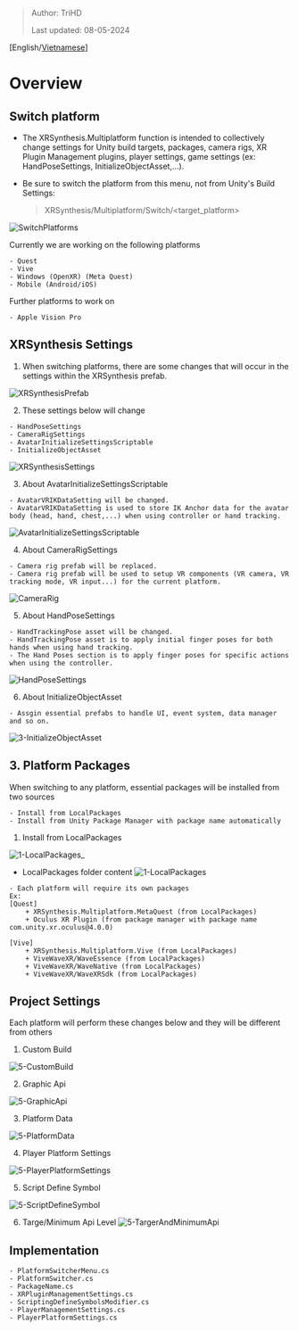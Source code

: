 > Author: TriHD
> 
> Last updated: 08-05-2024
> 
[English/[Vietnamese](../PlatformSwitcher.md)]
# Overview

## Switch platform
 
- The XRSynthesis.Multiplatform function is intended to collectively change settings for Unity build targets, packages, camera rigs, XR Plugin Management plugins, player settings, game settings (ex: HandPoseSettings, InitializeObjectAsset,...).
- Be sure to switch the platform from this menu, not from Unity's Build Settings:

  > XRSynthesis/Multiplatform/Switch/<target_platform>

![SwitchPlatforms](../../Images/PlatformSwitcher/0-SwitchPlatforms.png)

Currently we are working on the following platforms
````
- Quest
- Vive
- Windows (OpenXR) (Meta Quest)
- Mobile (Android/iOS)
````

Further platforms to work on 
````
- Apple Vision Pro
````

## XRSynthesis Settings

1. When switching platforms, there are some changes that will occur in the settings within the XRSynthesis prefab.

![XRSynthesisPrefab](../../Images/PlatformSwitcher/2-XRSynthesisPrefab.png)

2. These settings below will change
````
- HandPoseSettings
- CameraRigSettings
- AvatarInitializeSettingsScriptable
- InitializeObjectAsset
````

![XRSynthesisSettings](../../Images/PlatformSwitcher/2-XRSynthesisSettings.png)

3. About AvatarInitializeSettingsScriptable
```` 
- AvatarVRIKDataSetting will be changed.
- AvatarVRIKDataSetting is used to store IK Anchor data for the avatar body (head, hand, chest,...) when using controller or hand tracking.
````

![AvatarInitializeSettingsScriptable](../../Images/PlatformSwitcher/3-AvatarInitializeSettingsScriptable.png)

4. About CameraRigSettings
```` 
- Camera rig prefab will be replaced.
- Camera rig prefab will be used to setup VR components (VR camera, VR tracking mode, VR input...) for the current platform.
````    

![CameraRig](../../Images/PlatformSwitcher/3-CameraRig.png)

5. About HandPoseSettings
````
- HandTrackingPose asset will be changed.
- HandTrackingPose asset is to apply initial finger poses for both hands when using hand tracking.
- The Hand Poses section is to apply finger poses for specific actions when using the controller.
````

![HandPoseSettings](../../Images/PlatformSwitcher/3-HandPoseSettings.png)

6. About InitializeObjectAsset
````
- Assgin essential prefabs to handle UI, event system, data manager and so on.
````
![3-InitializeObjectAsset](../../Images/PlatformSwitcher/3-InitializeObjectAsset.png)


## 3.	Platform Packages
When switching to any platform, essential packages will be installed from two sources
````
- Install from LocalPackages
- Install from Unity Package Manager with package name automatically
````

1. Install from LocalPackages
   
![1-LocalPackages_](../../Images/PlatformSwitcher/1-LocalPackages_.png)

- LocalPackages folder content
![1-LocalPackages](../../Images/PlatformSwitcher/1-LocalPackages.png)

````
- Each platform will require its own packages
Ex:
[Quest]
    + XRSynthesis.Multiplatform.MetaQuest (from LocalPackages)
    + Oculus XR Plugin (from package manager with package name com.unity.xr.oculus@4.0.0)

[Vive]
    + XRSynthesis.Multiplatform.Vive (from LocalPackages)
    + ViveWaveXR/WaveEssence (from LocalPackages)
    + ViveWaveXR/WaveNative (from LocalPackages)
    + ViveWaveXR/WaveXRSdk (from LocalPackages)
````

## Project Settings
Each platform will perform these changes below and they will be different from others

1. Custom Build

![5-CustomBuild](../../Images/PlatformSwitcher/5-CustomBuild.png)

2. Graphic Api

![5-GraphicApi](../../Images/PlatformSwitcher/5-GraphicApi.png)

3. Platform Data

![5-PlatformData](../../Images/PlatformSwitcher/5-PlatformData.png)

4. Player Platform Settings

![5-PlayerPlatformSettings](../../Images/PlatformSwitcher/5-PlayerPlatformSettings.png)

5. Script Define Symbol

![5-ScriptDefineSymbol](../../Images/PlatformSwitcher/5-ScriptDefineSymbol.png)

6. Targe/Minimum Api Level
![5-TargerAndMinimumApi](../../Images/PlatformSwitcher/5-TargerAndMinimumApi.png)

## Implementation
````
- PlatformSwitcherMenu.cs
- PlatformSwitcher.cs
- PackageName.cs
- XRPluginManagementSettings.cs
- ScriptingDefineSymbolsModifier.cs
- PlayerManagementSettings.cs
- PlayerPlatformSettings.cs
````
